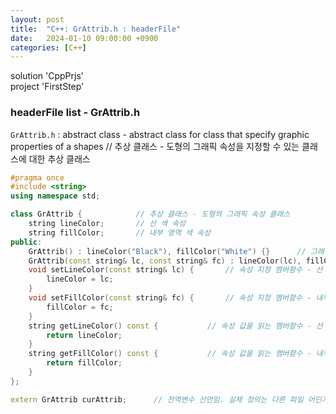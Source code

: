 ```yaml
---
layout: post
title:  "C++: GrAttrib.h : headerFile"
date:   2024-01-10 09:00:00 +0900
categories: [C++]
---
```


solution 'CppPrjs'   
project 'FirstStep'   
   
### headerFile list - GrAttrib.h   
`GrAttrib.h` : abstract class - abstract class for class that specify graphic properties of a shapes // 추상 클래스 - 도형의 그래픽 속성을 지정할 수 있는 클래스에 대한 추상 클래스   
   
```cpp
#pragma once
#include <string>
using namespace std;

class GrAttrib {			// 추상 클래스 - 도형의 그래픽 속성 클래스
	string lineColor;		// 선 색 속성
	string fillColor;		// 내부 영역 색 속성
public:
	GrAttrib() : lineColor("Black"), fillColor("White") {}		// 그래픽 속성 객체 생성자 - 디폴트 생성자
	GrAttrib(const string& lc, const string& fc) : lineColor(lc), fillColor(fc) {}		// 그래픽 속성 객체 생성자 - 지정된 색상으로 초기화하는 생성자
	void setLineColor(const string& lc) {		// 속성 지정 멤버함수 - 선 색상 지정
		lineColor = lc;
	}
	void setFillColor(const string& fc) {		// 속성 지정 멤버함수 - 내부 영역 색상 지정
		fillColor = fc;
	}
	string getLineColor() const {			// 속성 값을 읽는 멤버함수 - 선 색상 읽음
		return lineColor;
	}
	string getFillColor() const {			// 속성 값을 읽는 멤버함수 - 내부 영역 색상 읽음
		return fillColor;
	}
};

extern GrAttrib curAttrib;		// 전역변수 선언임. 실제 정의는 다른 파일 어딘가에 있어야 함. 현재 속성을 나타내는 전역 객체이므로 소스파일 내에서 어디서든 사용 가능. extern은 전역 객체임을 알리는 키워드임. 현재 속성을 프로그램이 끝날때까지 사용할 수 있고, 중간에 값을 변경할 수도 있음
```

